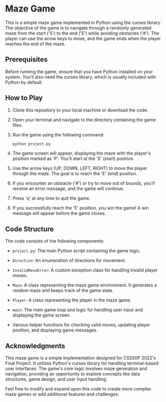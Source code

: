 # Maze Game

This is a simple maze game implemented in Python using the curses library. The objective of the game is to navigate through a randomly generated maze from the start ('S') to the end ('E') while avoiding obstacles ('#'). The player can use the arrow keys to move, and the game ends when the player reaches the end of the maze.

## Prerequisites

Before running the game, ensure that you have Python installed on your system. You'll also need the curses library, which is usually included with Python by default.

## How to Play

1. Clone this repository to your local machine or download the code.

2. Open your terminal and navigate to the directory containing the game files.

3. Run the game using the following command:

   ```bash
   python project.py
   ```

4. The game screen will appear, displaying the maze with the player's position marked as 'P'. You'll start at the 'S' (start) position.

5. Use the arrow keys (UP, DOWN, LEFT, RIGHT) to move the player through the maze. The goal is to reach the 'E' (end) position.

6. If you encounter an obstacle ('#') or try to move out of bounds, you'll receive an error message, and the game will continue.

7. Press 'q' at any time to quit the game.

8. If you successfully reach the 'E' position, you win the game! A win message will appear before the game closes.

## Code Structure

The code consists of the following components:

- `project.py`: The main Python script containing the game logic.

- `Direction`: An enumeration of directions for movement.

- `InvalidMoveError`: A custom exception class for handling invalid player moves.

- `Maze`: A class representing the maze game environment. It generates a random maze and keeps track of the game state.

- `Player`: A class representing the player in the maze game.

- `main`: The main game loop and logic for handling user input and displaying the game screen.

- Various helper functions for checking valid moves, updating player position, and displaying game messages.

## Acknowledgments

This maze game is a simple implementation designed for CSS50P 2022's Final Project. It utilizes Python's curses library for handling terminal-based user interfaces. The game's core logic involves maze generation and navigation, providing an opportunity to explore concepts like data structures, game design, and user input handling.

Feel free to modify and expand upon this code to create more complex maze games or add additional features and challenges.